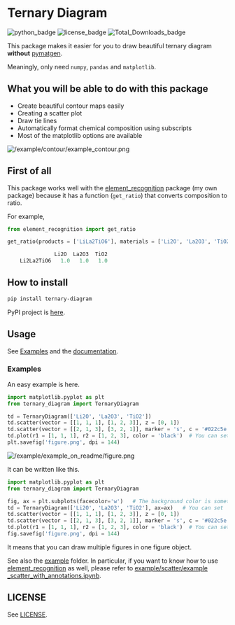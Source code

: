 # Ternary Diagram
![python_badge](https://img.shields.io/pypi/pyversions/ternary-diagram)
![license_badge](https://img.shields.io/pypi/l/ternary-diagram)
![Total_Downloads_badge](https://pepy.tech/badge/ternary-diagram)

This package makes it easier for you to draw beautiful ternary diagram <b>without</b> [pymatgen](https://pymatgen.org).

Meaningly, only need `numpy`, `pandas` and `matplotlib`.

## What you will be able to do with this package
- Create beautiful contour maps easily
- Creating a scatter plot
- Draw tie lines
- Automatically format chemical composition using subscripts
- Most of the matplotlib options are available

![/example/contour/example_contour.png](https://github.com/yu9824/ternary_diagram/blob/main/example/contour/example_contour.png?raw=true "example")

## First of all
This package works well with the [element_recognition](https://github.com/yu9824/element_recognition) package (my own package) because it has a function (`get_ratio`) that converts composition to ratio.

For example,

```python
from element_recognition import get_ratio

get_ratio(products = ['LiLa2TiO6'], materials = ['Li2O', 'La2O3', 'TiO2'])

               Li2O  La2O3  TiO2
    Li2La2TiO6   1.0   1.0   1.0
```

## How to install
```bash
pip install ternary-diagram
```

PyPI project is [here](https://pypi.org/project/ternary-diagram/).

## Usage
See [Examples](#examples) and the [documentation](https://yu9824.github.io/ternary_diagram/).

### Examples
An easy example is here.
```python
import matplotlib.pyplot as plt
from ternary_diagram import TernaryDiagram

td = TernaryDiagram(['Li2O', 'La2O3', 'TiO2'])
td.scatter(vector = [[1, 1, 1], [1, 2, 3]], z = [0, 1])
td.scatter(vector = [[2, 1, 3], [3, 2, 1]], marker = 's', c = '#022c5e', s = 30)    # You can set some options in matplotlib.pyplot.scatter like `marker`, `c` etc.
td.plot(r1 = [1, 1, 1], r2 = [1, 2, 3], color = 'black')  # You can set some options in matplotlib.pyplot.plot like `lw`, `c`, and so on.
plt.savefig('figure.png', dpi = 144)
```

![/example/example_on_readme/figure.png](https://github.com/yu9824/ternary_diagram/blob/main/example/example_on_readme/figure.png?raw=true)

It can be written like this.
```python
import matplotlib.pyplot as plt
from ternary_diagram import TernaryDiagram

fig, ax = plt.subplots(facecolor='w')   # The background color is sometimes transparent in jupyter notebooks, so set facecolor 'white'.
td = TernaryDiagram(['Li2O', 'La2O3', 'TiO2'], ax=ax)   # You can set `ax` to select which axes to draw. If None, automatically select or generate. 
td.scatter(vector = [[1, 1, 1], [1, 2, 3]], z = [0, 1])
td.scatter(vector = [[2, 1, 3], [3, 2, 1]], marker = 's', c = '#022c5e', s = 30)    # You can set some options in matplotlib.pyplot.scatter like `marker`, `c` etc.
td.plot(r1 = [1, 1, 1], r2 = [1, 2, 3], color = 'black')  # You can set some options in matplotlib.pyplot.plot like `lw`, `c`, and so on.
fig.savefig('figure.png', dpi = 144)
```

It means that you can draw multiple figures in one figure object.


See also the [example](https://github.com/yu9824/ternary_diagram/tree/main/example) folder. In particular, if you want to know how to use [element_recognition](https://github.com/yu9824/element_recognition) as well, please refer to [example/scatter/example _scatter_with_annotations.ipynb](https://github.com/yu9824/ternary_diagram/tree/main/example/scatter/example_scatter_with_annotations.ipynb).

## LICENSE
See [LICENSE](https://github.com/yu9824/ternary_diagram/tree/main/LICENSE).